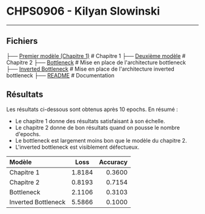 # CHPS0906 - Kilyan Slowinski

---

## Fichiers

├── [Premier modèle (Chapitre 1)](premier_modele.md)       # Chapitre 1
├── [Deuxième modèle](chapitre_2_modele.py)                # Chapitre 2
├── [Bottleneck](bottleneck.py)                            # Mise en place de l'architecture bottleneck
├── [Inverted Bottleneck](inverted_bottleneck.py)          # Mise en place de l'architecture inverted bottleneck
├── [README](README.md)                                    # Documentation

## Résultats

Les résultats ci-dessous sont obtenus après 10 epochs.
En résumé :

- Le chapitre 1 donne des résultats satisfaisant à son échelle.
- Le chapitre 2 donne de bon résultats quand on pousse le nombre d'epochs.
- Le bottleneck est largement moins bon que le modèle du chapitre 2.
- L'inverted bottleneck est visiblement défectueux.

| Modèle  | Loss          | Accuracy |
| :------------------- |:-----:| -----:|
| Chapitre 1 | 1.8184 | 0.3600 |
| Chapitre 2  | 0.8193 | 0.7154 |
| Bottleneck  | 2.1106 | 0.3103 |
| Inverted Bottleneck | 5.5866 | 0.1000 |
